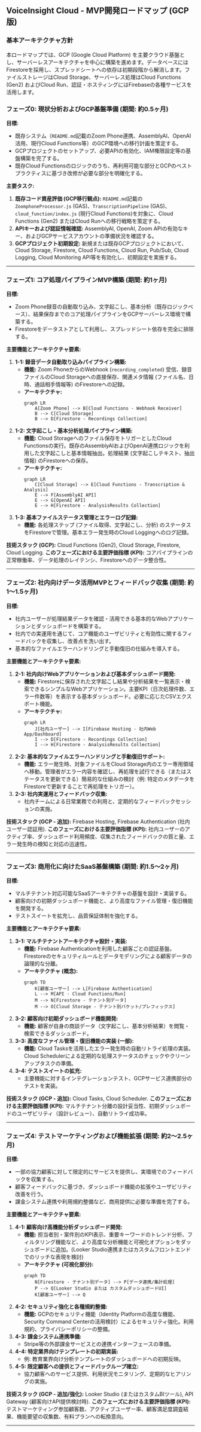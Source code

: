 ## VoiceInsight Cloud - MVP開発ロードマップ (GCP版)

### 基本アーキテクチャ方針
本ロードマップでは、GCP (Google Cloud Platform) を主要クラウド基盤とし、サーバーレスアーキテクチャを中心に構築を進めます。データベースにはFirestoreを採用し、スプレッドシートへの依存は初期段階から解消します。ファイルストレージはCloud Storage、サーバーレス処理はCloud Functions (Gen2) およびCloud Run、認証・ホスティングにはFirebaseの各種サービスを活用します。

### フェーズ0: 現状分析およびGCP基盤準備 (期間: 約0.5ヶ月)

**目標:**
*   既存システム（`README.md`記載のZoom Phone連携、AssemblyAI、OpenAI活用、現行Cloud Functions等）のGCP環境への移行計画を策定する。
*   GCPプロジェクトのセットアップ、必要APIの有効化、IAM権限設定等の基盤構築を完了する。
*   既存Cloud Functionsのロジックのうち、再利用可能な部分とGCPのベストプラクティスに基づき改修が必要な部分を明確化する。

**主要タスク:**
1.  **既存コード資産評価 (GCP移行観点):** `README.md`記載の `ZoomphoneProcessor.js` (GAS)、`TranscriptionPipeline` (GAS)、`cloud_function/index.js` (現行Cloud Functions)を対象に、Cloud Functions (Gen2) またはCloud Runへの移行戦略を策定する。
2.  **APIキーおよび認証情報確認:** AssemblyAI, OpenAI, Zoom APIの有効なキー、およびGCPサービスアカウントの準備状況を確認する。
3.  **GCPプロジェクト初期設定:** 新規または既存GCPプロジェクトにおいて、Cloud Storage, Firestore, Cloud Functions, Cloud Run, Pub/Sub, Cloud Logging, Cloud Monitoring API等を有効化し、初期設定を実施する。

---

### フェーズ1: コア処理パイプラインMVP構築 (期間: 約1ヶ月)

**目標:**
*   Zoom Phone録音の自動取り込み、文字起こし、基本分析（既存ロジックベース）、結果保存までのコア処理パイプラインをGCPサーバーレス環境で構築する。
*   Firestoreをデータストアとして利用し、スプレッドシート依存を完全に排除する。

**主要機能とアーキテクチャ要素:**
1.  **1-1: 録音データ自動取り込みパイプライン構築:**
    *   **機能:** Zoom PhoneからのWebhook (`recording_completed`) 受信、録音ファイルのCloud Storageへの直接保存、関連メタ情報 (ファイル名、日時、通話相手情報等) のFirestoreへの記録。
    *   **アーキテクチャ:**
        ```mermaid
        graph LR
            A[Zoom Phone] --> B[Cloud Functions - Webhook Receiver]
            B --> C[Cloud Storage]
            B --> D[Firestore - Recordings Collection]
        ```
2.  **1-2: 文字起こし・基本分析処理パイプライン構築:**
    *   **機能:** Cloud Storageへのファイル保存をトリガーとしたCloud Functionsの実行。既存のAssemblyAIおよびOpenAI連携ロジックを利用した文字起こしと基本情報抽出。処理結果 (文字起こしテキスト、抽出情報) のFirestoreへの保存。
    *   **アーキテクチャ:**
        ```mermaid
        graph LR
            C[Cloud Storage] --> E[Cloud Functions - Transcription & Analysis]
            E --> F[AssemblyAI API]
            E --> G[OpenAI API]
            E --> H[Firestore - AnalysisResults Collection]
        ```
3.  **1-3: 基本ファイルステータス管理とエラーログ記録:**
    *   **機能:** 各処理ステップ (ファイル取得、文字起こし、分析) のステータスをFirestoreで管理。基本エラー発生時のCloud Loggingへのログ記録。

**技術スタック (GCP):** Cloud Functions (Gen2), Cloud Storage, Firestore, Cloud Logging.
**このフェーズにおける主要評価指標 (KPI):** コアパイプラインの正常稼働率、データ処理のレイテンシ、Firestoreへのデータ整合性。

---

### フェーズ2: 社内向けデータ活用MVPとフィードバック収集 (期間: 約1〜1.5ヶ月)

**目標:**
*   社内ユーザーが処理結果データを確認・活用できる基本的なWebアプリケーションとダッシュボードを構築する。
*   社内での実運用を通じて、コア機能のユーザビリティと有効性に関するフィードバックを収集し、改善点を洗い出す。
*   基本的なファイルエラーハンドリングと手動復旧の仕組みを導入する。

**主要機能とアーキテクチャ要素:**
1.  **2-1: 社内向けWebアプリケーションおよび基本ダッシュボード開発:**
    *   **機能:** Firestoreに保存された文字起こし結果や分析結果を一覧表示・検索できるシンプルなWebアプリケーション。主要KPI（日次処理件数、エラー件数等）を表示する基本ダッシュボード。必要に応じたCSVエクスポート機能。
    *   **アーキテクチャ:**
        ```mermaid
        graph LR
            J[社内ユーザー] --> I[Firebase Hosting - 社内Web App/Dashboard]
            I --> D[Firestore - Recordings Collection]
            I --> H[Firestore - AnalysisResults Collection]
        ```
2.  **2-2: 基本的なファイルエラーハンドリングと手動復旧サポート:**
    *   **機能:** エラー発生時、対象ファイルをCloud Storage内のエラー専用領域へ移動。管理者がエラー内容を確認し、再処理を試行できる（またはステータスを更新できる）簡易的な仕組みの検討（例: 特定のメタデータをFirestoreで更新することで再処理をトリガー）。
3.  **2-3: 社内実運用とフィードバック収集:**
    *   社内チームによる日常業務での利用と、定期的なフィードバックセッションの実施。

**技術スタック (GCP - 追加):** Firebase Hosting, Firebase Authentication (社内ユーザー認証用).
**このフェーズにおける主要評価指標 (KPI):** 社内ユーザーのアクティブ率、ダッシュボード利用頻度、収集されたフィードバックの質と量、エラー発生時の検知と対応の迅速性。

---

### フェーズ3: 商用化に向けたSaaS基盤構築 (期間: 約1.5〜2ヶ月)

**目標:**
*   マルチテナント対応可能なSaaSアーキテクチャの基盤を設計・実装する。
*   顧客向けの初期ダッシュボード機能と、より高度なファイル管理・復旧機能を開発する。
*   テストスイートを拡充し、品質保証体制を強化する。

**主要機能とアーキテクチャ要素:**
1.  **3-1: マルチテナントアーキテクチャ設計・実装:**
    *   **機能:** Firebase Authenticationを利用した顧客ごとの認証基盤。Firestoreのセキュリティルールとデータモデリングによる顧客データの論理的な分離。
    *   **アーキテクチャ (概念):**
        ```mermaid
        graph TD
            K[顧客ユーザー] --> L[Firebase Authentication]
            L --> M[API - Cloud Functions/Run]
            M --> N[Firestore - テナント別データ]
            M --> O[Cloud Storage - テナント別バケット/プレフィックス]
        ```
2.  **3-2: 顧客向け初期ダッシュボード機能開発:**
    *   **機能:** 顧客が自身の商談データ（文字起こし、基本分析結果）を閲覧・検索できるダッシュボード。
3.  **3-3: 高度なファイル管理・復旧機能の実装 (一部):**
    *   **機能:** Cloud Tasksを活用したエラー発生時の自動リトライ処理の実装。Cloud Schedulerによる定期的な処理ステータスのチェックやクリーンアップタスクの準備。
4.  **3-4: テストスイートの拡充:**
    *   主要機能に対するインテグレーションテスト、GCPサービス連携部分のテストを実装。

**技術スタック (GCP - 追加):** Cloud Tasks, Cloud Scheduler.
**このフェーズにおける主要評価指標 (KPI):** マルチテナント分離の設計妥当性、初期ダッシュボードのユーザビリティ（設計レビュー）、自動リトライ成功率。

---

### フェーズ4: テストマーケティングおよび機能拡張 (期間: 約2〜2.5ヶ月)

**目標:**
*   一部の協力顧客に対して限定的にサービスを提供し、実環境でのフィードバックを収集する。
*   顧客フィードバックに基づき、ダッシュボード機能の拡張やユーザビリティ改善を行う。
*   課金システム連携や利用規約整備など、商用提供に必要な準備を完了する。

**主要機能とアーキテクチャ要素:**
1.  **4-1: 顧客向け高機能分析ダッシュボード開発:**
    *   **機能:** 担当者別・案件別のKPI表示、重要キーワードのトレンド分析、フィルタリング機能など、より高度な分析機能と可視化オプションをダッシュボードに追加。(Looker Studio連携またはカスタムフロントエンドでのリッチな表現を検討)
    *   **アーキテクチャ (可視化部分):**
        ```mermaid
        graph TD
            N[Firestore - テナント別データ] --> P[データ連携/集計処理]
            P --> Q[Looker Studio または カスタムダッシュボードUI]
            K[顧客ユーザー] --> Q
        ```
2.  **4-2: セキュリティ強化と各種規約整備:**
    *   **機能:** GCPのセキュリティ機能（Identity Platformの高度な機能、Security Command Centerの活用検討）によるセキュリティ強化。利用規約、プライバシーポリシーの整備。
3.  **4-3: 課金システム連携準備:**
    *   Stripe等の外部課金サービスとの連携インターフェースの準備。
4.  **4-4: 特定業界向けテンプレートの初期実装:**
    *   例: 教育業界向け分析テンプレートのダッシュボードへの初期反映。
5.  **4-5: 限定顧客への提供とフィードバックループ確立:**
    *   協力顧客へのサービス提供、利用状況モニタリング、定期的なヒアリングの実施。

**技術スタック (GCP - 追加/強化):** Looker Studio (またはカスタムBIツール), API Gateway (顧客向けAPI提供検討時).
**このフェーズにおける主要評価指標 (KPI):** テストマーケティング参加顧客数、アクティブユーザー率、顧客満足度調査結果、機能要望の収集数、有料プランへの転換意向。

--- 